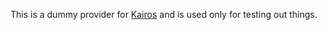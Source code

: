 This is a dummy provider for [Kairos](https://github.com/kairos-io/kairos/)
and is used only for testing out things.
